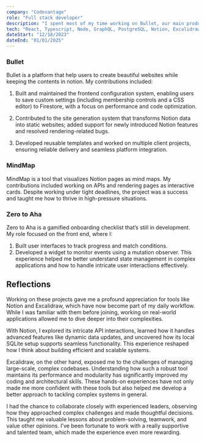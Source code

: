 ```yaml
---
company: "Codevantage"
role: "Full stack developer"
description: "I spent most of my time working on Bullet, our main product, while also contributing to MindMap and Zero to Aha. Here's a detailed look at what I worked on and learned:"
tech: "React, Typescript, Node, GraphQL, PostgreSQL, Notion, Excalidraw"
dateStart: "12/18/2023"
dateEnd: "01/01/2025"
---
```


### Bullet
Bullet is a platform that help users to create beautiful websites while keeping the contents in notion. My contributions included:

1. Built and maintained the frontend configuration system, enabling users to save custom settings (including membership controls and a CSS editor) to Firestore, with a focus on performance and code optimization.

2. Contributed to the site generation system that transforms Notion data into static websites; added support for newly introduced Notion features and resolved rendering-related bugs.

3. Developed reusable templates and worked on multiple client projects, ensuring reliable delivery and seamless platform integration.


### MindMap
MindMap is a tool that visualizes Notion pages as mind maps. My contributions included working on APIs and rendering pages as interactive cards. Despite working under tight deadlines, the project was a success and taught me how to thrive in high-pressure situations.

### Zero to Aha
Zero to Aha is a gamified onboarding checklist that’s still in development. My role focused on the front end, where I:

1. Built user interfaces to track progress and match conditions.
2. Developed a widget to monitor events using a mutation observer.
This experience helped me better understand state management in complex applications and how to handle intricate user interactions effectively.

## Reflections
Working on these projects gave me a profound appreciation for tools like Notion and Excalidraw, which have now become part of my daily workflow. While I was familiar with them before joining, working on real-world applications allowed me to dive deeper into their complexities.

With Notion, I explored its intricate API interactions, learned how it handles advanced features like dynamic data updates, and uncovered how its local SQLite setup supports seamless functionality. This experience reshaped how I think about building efficient and scalable systems.

Excalidraw, on the other hand, exposed me to the challenges of managing large-scale, complex codebases. Understanding how such a robust tool maintains its performance and modularity has significantly improved my coding and architectural skills. These hands-on experiences have not only made me more confident with these tools but also helped me develop a better approach to tackling complex systems in general.

I had the chance to collaborate closely with experienced leaders, observing how they approached complex challenges and made thoughtful decisions. This taught me valuable lessons about problem-solving, teamwork, and value other opinions. I’ve been fortunate to work with a really supportive and talented team, which made the experience even more rewarding.

